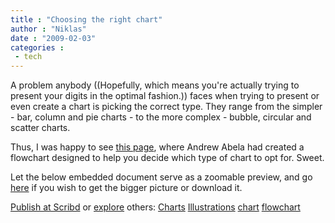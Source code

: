 ```yaml
---
title : "Choosing the right chart"
author : "Niklas"
date : "2009-02-03"
categories : 
 - tech
---
```


A problem anybody ((Hopefully, which means you're actually trying to present your digits in the optimal fashion.)) faces when trying to present or even create a chart is picking the correct type. They range from the simpler - bar, column and pie charts - to the more complex - bubble, circular and scatter charts.

Thus, I was happy to see [this page](http://extremepresentation.typepad.com/blog/2006/09/choosing_a_good.html), where Andrew Abela had created a flowchart designed to help you decide which type of chart to opt for. Sweet.

Let the below embedded document serve as a zoomable preview, and go [here](http://www.scribd.com/doc/10966493/Choosing-a-Good-Chart-09) if you wish to get the bigger picture or download it.

  

[Publish at Scribd](http://www.scribd.com/upload) or [explore](http://www.scribd.com/browse) others: [Charts](http://www.scribd.com/browse/Illustrations/Charts?style=text-decoration%3A+underline%3B) [Illustrations](http://www.scribd.com/browse/Illustrations/?style=text-decoration%3A+underline%3B) [chart](http://www.scribd.com/tag/chart) [flowchart](http://www.scribd.com/tag/flowchart)
